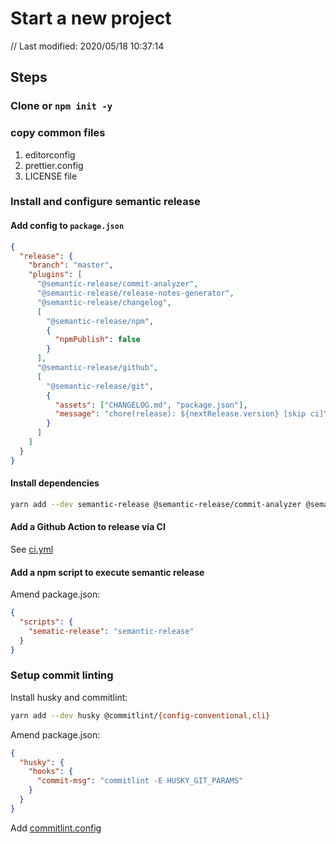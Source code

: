 # Start a new project

// Last modified: 2020/05/18 10:37:14

## Steps

### Clone or `npm init -y`

### copy common files

1. editorconfig
2. prettier.config
3. LICENSE file

### Install and configure semantic release

#### Add config to `package.json`

```json
{
  "release": {
    "branch": "master",
    "plugins": [
      "@semantic-release/commit-analyzer",
      "@semantic-release/release-notes-generator",
      "@semantic-release/changelog",
      [
        "@semantic-release/npm",
        {
          "npmPublish": false
        }
      ],
      "@semantic-release/github",
      [
        "@semantic-release/git",
        {
          "assets": ["CHANGELOG.md", "package.json"],
          "message": "chore(release): ${nextRelease.version} [skip ci]\n\n${nextRelease.notes}"
        }
      ]
    ]
  }
}
```

#### Install dependencies

```bash
yarn add --dev semantic-release @semantic-release/commit-analyzer @semantic-release/release-notes-generator @semantic-release/changelog @semantic-release/github @semantic-release/git
```

#### Add a Github Action to release via CI

See [ci.yml](../.github/workflows/ci.yml)

#### Add a npm script to execute semantic release

Amend package.json:

```json
{
  "scripts": {
    "sematic-release": "semantic-release"
  }
}
```

### Setup commit linting

Install husky and commitlint:

```bash
yarn add --dev husky @commitlint/{config-conventional,cli}
```

Amend package.json:

```json
{
  "husky": {
    "hooks": {
      "commit-msg": "commitlint -E HUSKY_GIT_PARAMS"
    }
  }
}
```

Add [commitlint.config](../commitlint.config.js)
